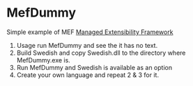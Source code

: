 MefDummy
========
Simple example of MEF [Managed Extensibility Framework](http://msdn.microsoft.com/en-us/library/dd460648.aspx)

1) Usage run MefDummy and see the it has no text.
2) Build Swedish and copy Swedish.dll to the directory where MefDummy.exe is.
3) Run MefDummy and Swedish is available as an option
4) Create your own language and repeat 2 & 3 for it.
